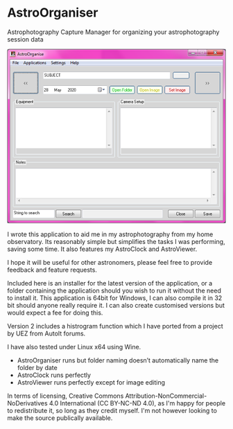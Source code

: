 # AstroOrganiser
Astrophotography Capture Manager for organizing your astrophotography session data

![ScreenShot](/images/ss.png)

I wrote this application to aid me in my astrophotography from my home observatory. Its reasonably simple but simplifies the tasks I was performing, saving some time. It also features my AstroClock and AstroViewer.

I hope it will be useful for other astronomers, please feel free to provide feedback and feature requests.

Included here is an installer for the latest version of the application, or a folder containing the application should you wish to run it without the need to install it. This application is 64bit for Windows, I can also compile it in 32 bit should anyone really require it. I can also create customised versions but would expect a fee for doing this.

Version 2 includes a histrogram function which I have ported from a project by UEZ from AutoIt forums.

I have also tested under Linux x64 using Wine.
 - AstroOrganiser runs but folder naming doesn’t automatically name the folder by date
 - AstroClock runs perfectly
 - AstroViewer runs perfectly except for image editing

In terms of licensing, Creative Commons Attribution-NonCommercial-NoDerivatives 4.0 International (CC BY-NC-ND 4.0), as I'm happy for people to redistribute it, so long as they credit myself. I'm not however looking to make the source publically available.
